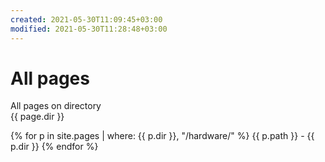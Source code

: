 ```yaml
---
created: 2021-05-30T11:09:45+03:00
modified: 2021-05-30T11:28:48+03:00
---
```


# All pages

All pages on directory  
{{ page.dir }}

{% for p in site.pages | where: {{ p.dir }}, "/hardware/" %}
{{ p.path }} - {{ p.dir }}
{% endfor %}
